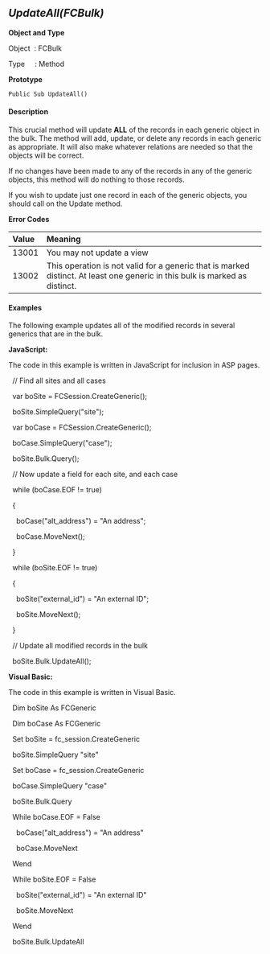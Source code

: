 _UpdateAll(FCBulk)_
----------------

**Object and Type**

Object  : FCBulk

Type     : Method

**Prototype**

```
Public Sub UpdateAll()
```

#### Description

This crucial method will update **ALL** of the records in each generic object in the bulk. The method will add, update, or delete any records in each generic as appropriate. It will also make whatever relations are needed so that the objects will be correct.

If no changes have been made to any of the records in any of the generic objects, this method will do nothing to those records.

If you wish to update just one record in each of the generic objects, you should call on the Update method.

**Error Codes**

| Value | Meaning |
|:--- |:--- |
| 13001 | You may not update a view |
| 13002 | This operation is not valid for a generic that is marked distinct. At least one generic in this bulk is marked as distinct. |

#### Examples

The following example updates all of the modified records in several generics that are in the bulk.

**JavaScript:**

The code in this example is written in JavaScript for inclusion in ASP pages.

  // Find all sites and all cases

  var boSite = FCSession.CreateGeneric();

  boSite.SimpleQuery("site");

  var boCase = FCSession.CreateGeneric();

  boCase.SimpleQuery("case");

  boSite.Bulk.Query();

  // Now update a field for each site, and each case

  while (boCase.EOF != true)

  {

    boCase("alt_address") = "An address";

    boCase.MoveNext();

  }

  while (boSite.EOF != true)

  {

    boSite("external_id") = "An external ID";

    boSite.MoveNext();

  }

  // Update all modified records in the bulk

  boSite.Bulk.UpdateAll();

**Visual Basic:**

The code in this example is written in Visual Basic.

  Dim boSite As FCGeneric

  Dim boCase As FCGeneric

  Set boSite = fc_session.CreateGeneric

  boSite.SimpleQuery "site"

  Set boCase = fc_session.CreateGeneric

  boCase.SimpleQuery "case"

  boSite.Bulk.Query

  While boCase.EOF = False

    boCase("alt_address") = "An address"

    boCase.MoveNext

  Wend

  While boSite.EOF = False

    boSite("external_id") = "An external ID"

    boSite.MoveNext

  Wend

  boSite.Bulk.UpdateAll